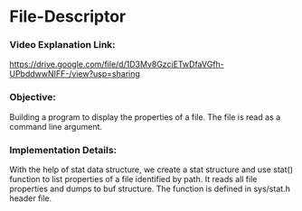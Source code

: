 # File-Descriptor
### Video Explanation Link:
https://drive.google.com/file/d/1D3Mv8GzciETwDfaVGfh-UPbddwwNIFF-/view?usp=sharing

### Objective:
Building a program to display the properties of a file.
The file is read as a command line argument.

### Implementation Details:
With the help of stat data structure, we create a stat structure and use stat() function to list properties of a file identified by path. It reads all file properties and dumps to buf structure. The function is defined in sys/stat.h header file.
